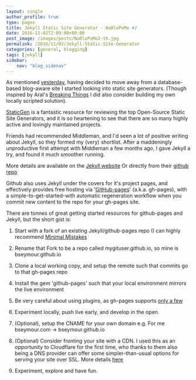```yaml
---
layout: single
author_profile: true
type: pages
title: Jekyll Static Site Generator - NaBloPoMo #2
date: 2016-11-02T2:09:00+00:00
post_image: /images/posts/NaBloPoMo2-th.jpg
permalink: /2016/11/02/Jekyll-Static-Site-Generator
categories: [general, blogging]
tags: [jekyll]
sidebar:
    nav: "blog_sidenav"
---
```

As mentioned [yesterday](../01/Getting-back-into-blogging), having decided to move away from a database-based blog-aware site I started looking into static site generators. (Though inspired by Aral's [Breaking Things](http://www.breakingthin.gs/) I did also consider building my own locally scripted solution).  

[StaticGen](https://www.staticgen.com/) is a fantastic resource for reviewing the top Open-Source Static Site Generators, and it is so heartening to see that there are so many highly active and lovingly maintained projects.

Friends had recommended Middleman, and I'd seen a lot of positive writing about Jekyll, so they formed my (very) shortlist. After a maddeningly unproductive first attempt with Middleman a few months ago, I gave Jekyll a try, and found it much smoother running.  

More details are available on the [Jekyll website](https://jekyllrb.com/)
Or directly from their [github repo](https://github.com/jekyll/jekyll)

Github also uses Jekyll under the covers for it's project pages, and effectively provides free hosting via '[GitHub-pages](https://pages.github.com/)' (a.k.a. gh-pages), with a simple-to-get-started-with automatic regeneration workflow when you commit new content to the repo for your gh-pages site.

There are tonnes of great getting started resources for github-pages and Jekyll, but the short gist is:

1) Start with a fork of an existing Jekyll/github-pages repo
(I can highly recommend [Minimal Mistakes](https://mmistakes.github.io/minimal-mistakes/)

2) Rename that Fork to be a repo called mygituser.github.io, so mine is bseymour.github.io

3) Clone a local working copy, and setup the remote such that commits go to that gh-pages repo  

4) Install the gem 'github-pages' such that your local environment mirrors the live environment

5) Be very careful about using plugins, as gh-pages supports [only a few](https://help.github.com/articles/adding-jekyll-plugins-to-a-github-pages-site/)

6) Experiment locally, push live early, and develop in the open.

7) (Optional), setup the CNAME for your own domain e.g. For me bseymour.com -> bseymour.github.io

8)  (Optional) Consider fronting your site with a CDN. I used this as an opportunity to Cloudflare for the first time, who thanks to them also being a DNS provider can offer some simpler-than-usual options for serving your site over SSL. More details [here](https://blog.cloudflare.com/secure-and-fast-github-pages-with-cloudflare/)

9) Experiment, explore and have fun.
